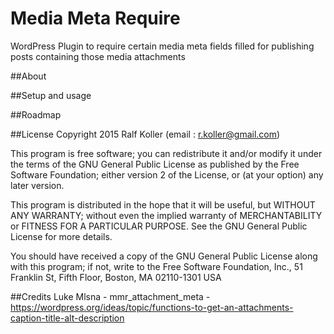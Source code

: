 # Media Meta Require
WordPress Plugin to require certain media meta fields filled for publishing posts containing those media attachments

##About


##Setup and usage


##Roadmap



##License
Copyright 2015  Ralf Koller  (email : r.koller@gmail.com)

This program is free software; you can redistribute it and/or modify
it under the terms of the GNU General Public License as published by
the Free Software Foundation; either version 2 of the License, or
(at your option) any later version.

This program is distributed in the hope that it will be useful,
but WITHOUT ANY WARRANTY; without even the implied warranty of
MERCHANTABILITY or FITNESS FOR A PARTICULAR PURPOSE.  See the
GNU General Public License for more details.

You should have received a copy of the GNU General Public License
along with this program; if not, write to the Free Software
Foundation, Inc., 51 Franklin St, Fifth Floor, Boston, MA  02110-1301  USA


##Credits
Luke Mlsna - mmr_attachment_meta - https://wordpress.org/ideas/topic/functions-to-get-an-attachments-caption-title-alt-description